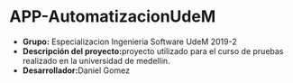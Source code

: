 # APP-AutomatizacionUdeM

* <b> Grupo:</b> Especializacion Ingenieria Software UdeM 2019-2<br>
* <b> Descripción del proyecto:</b>proyecto utilizado para el curso de pruebas realizado en la universidad de medellin.<br>
* <b> Desarrollador:</b>Daniel Gomez<br>

